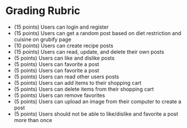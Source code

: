 # Grading Rubric
  - (15 points) Users can login and register
   - (15 points) Users can get a random post based on diet restriction and cuisine on grubify page 
   - (10 points) Users can create recipe posts
   - (15 points) Users can read, update, and delete their own posts 
   - (5 points) Users can like and dislike posts
   - (5 points) Users can favorite a post
   - (5 points) Users can favorite a post
   - (5 points) Users can read other users posts 
   - (5 points) Users can add items to their shopping cart 
   - (5 points) Users can delete items from their shopping cart
   - (5 points) Users can remove favorites
   - (5 points) Users can upload an image from their computer to create a post
   - (5 points) Users should not be able to like/dislike and favorite a post more than once
